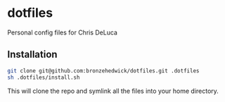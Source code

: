 dotfiles
========

Personal config files for Chris DeLuca

Installation
------------

```sh
git clone git@github.com:bronzehedwick/dotfiles.git .dotfiles
sh .dotfiles/install.sh
```

This will clone the repo and symlink all the files into your home directory.
